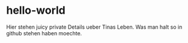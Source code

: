 # hello-world

Hier stehen juicy private Details ueber Tinas Leben.
Was man halt so in github stehen haben moechte. 